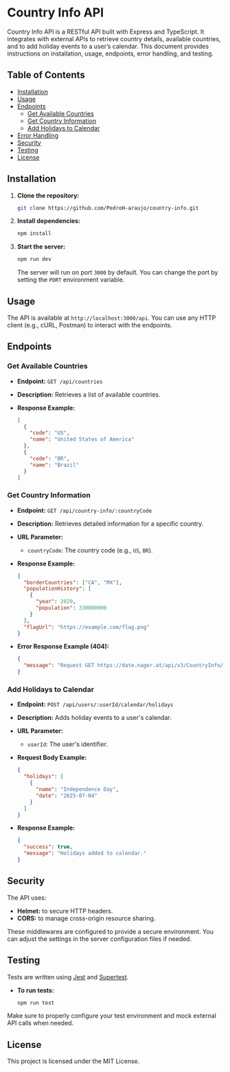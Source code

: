 
# Country Info API

Country Info API is a RESTful API built with Express and TypeScript. It integrates with external APIs to retrieve country details, available countries, and to add holiday events to a user’s calendar. This document provides instructions on installation, usage, endpoints, error handling, and testing.

## Table of Contents

- [Installation](#installation)
- [Usage](#usage)
- [Endpoints](#endpoints)
  - [Get Available Countries](#get-available-countries)
  - [Get Country Information](#get-country-information)
  - [Add Holidays to Calendar](#add-holidays-to-calendar)
- [Error Handling](#error-handling)
- [Security](#security)
- [Testing](#testing)
- [License](#license)

## Installation

1. **Clone the repository:**

   ```bash
   git clone https://github.com/PedroH-araujo/country-info.git
   ```

2. **Install dependencies:**

   ```bash
   npm install
   ```

3. **Start the server:**

   ```bash
   npm run dev
   ```

   The server will run on port `3000` by default. You can change the port by setting the `PORT` environment variable.

## Usage

The API is available at `http://localhost:3000/api`. You can use any HTTP client (e.g., cURL, Postman) to interact with the endpoints.

## Endpoints

### Get Available Countries

- **Endpoint:** `GET /api/countries`
- **Description:** Retrieves a list of available countries.
- **Response Example:**

  ```json
  [
    {
      "code": "US",
      "name": "United States of America"
    },
    {
      "code": "BR",
      "name": "Brazil"
    }
  ]
  ```

### Get Country Information

- **Endpoint:** `GET /api/country-info/:countryCode`
- **Description:** Retrieves detailed information for a specific country.
- **URL Parameter:**
  - `countryCode`: The country code (e.g., `US`, `BR`).
- **Response Example:**

  ```json
  {
    "borderCountries": ["CA", "MX"],
    "populationHistory": [
      {
        "year": 2020,
        "population": 330000000
      }
    ],
    "flagUrl": "https://example.com/flag.png"
  }
  ```

- **Error Response Example (404):**

  ```json
  {
    "message": "Request GET https://date.nager.at/api/v3/CountryInfo/US with data {"test":"data"} failed with status 404"
  }
  ```

### Add Holidays to Calendar

- **Endpoint:** `POST /api/users/:userId/calendar/holidays`
- **Description:** Adds holiday events to a user's calendar.
- **URL Parameter:**
  - `userId`: The user's identifier.
- **Request Body Example:**

  ```json
  {
    "holidays": [
      {
        "name": "Independence Day",
        "date": "2025-07-04"
      }
    ]
  }
  ```

- **Response Example:**

  ```json
  {
    "success": true,
    "message": "Holidays added to calendar."
  }
  ```

## Security

The API uses:

- **Helmet:** to secure HTTP headers.
- **CORS:** to manage cross-origin resource sharing.

These middlewares are configured to provide a secure environment. You can adjust the settings in the server configuration files if needed.

## Testing

Tests are written using [Jest](https://jestjs.io/) and [Supertest](https://github.com/visionmedia/supertest).

- **To run tests:**

  ```bash
  npm run test
  ```

Make sure to properly configure your test environment and mock external API calls when needed.

## License

This project is licensed under the MIT License.